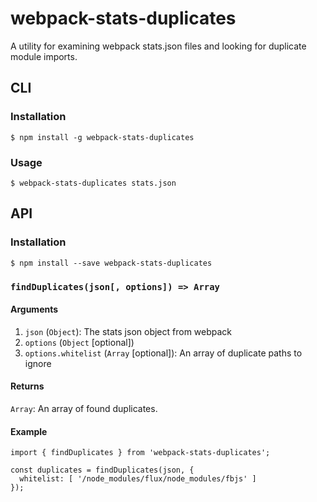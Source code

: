 # webpack-stats-duplicates

A utility for examining webpack stats.json files and looking for duplicate module imports.

## CLI

### Installation

```
$ npm install -g webpack-stats-duplicates
```

### Usage

```
$ webpack-stats-duplicates stats.json
```

## API

### Installation

```
$ npm install --save webpack-stats-duplicates
```

### `findDuplicates(json[, options]) => Array`

#### Arguments

1. `json` (`Object`): The stats json object from webpack
2. `options` (`Object` [optional])
3. `options.whitelist` (`Array` [optional]): An array of duplicate paths to ignore

#### Returns

`Array`: An array of found duplicates.

#### Example

```
import { findDuplicates } from 'webpack-stats-duplicates';

const duplicates = findDuplicates(json, {
  whitelist: [ '/node_modules/flux/node_modules/fbjs' ]
});
```
